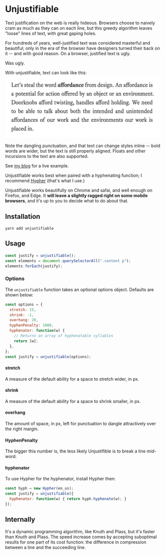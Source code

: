 # Unjustifiable

Text justification on the web is really hideous. Browsers choose to naively cram
as much as they can on each line, but this greedy algorithm leaves "loose" lines
of text, with great gaping holes.

For hundreds of years, well-justified text was considered masterful and
beautiful; only in the era of the browser have designers turned their back on it
-- and with good reason. On a browser, justified text is ugly.

Was ugly.

With unjustifiable, text can look like this: ![Example](./sample.png)

Note the dangling punctuation, and that text can change styles inline -- bold
words are wider, but the text is still properly aligned. Floats and other
incursions to the text are also supported.

See [my blog](http://diiq.org/writing/interaction-words.html) for a live example.

Unjustifiable works best when paired with a hyphenating function; I recommend
[Hypher](https://github.com/bramstein/hypher) (that's what I use.)

Unjustifiable works beautifully on Chrome and safai, and well enough on Firefox,
and Edge. It **will leave a slightly ragged right on some mobile browsers**, and
it's up to you to decide what to do about that.

## Installation

```
yarn add unjustifiable
```

## Usage

```javascript
const justify = unjustifiable();
const elements = document.querySelectorAll(".content p");
elements.forEach(justify);
```

### Options

The `unjustifiable` function takes an optional options object. Defaults are
shown below:

```javascript
const options = {
  stretch: 15,
  shrink: -1,
  overhang: 20,
  hyphenPenalty: 1000,
  hyphenator: function(w) {
    // Returns an array of hyphenatable syllables
    return [w];
  },
};
const justify = unjustifiable(options);
```

#### stretch

A measure of the default ability for a space to stretch wider, in px.

#### shrink

A measure of the default ability for a space to shrink smaller, in px.

#### overhang

The amount of space, in px, left for punctuation to dangle attractively over the
right margin.

#### HyphenPenalty

The bigger this number is, the less likely Unjustifible is to break a line
mid-word.

#### hyphenator

To use Hypher for the hyphenator, install Hypher then:

```javascript
const hyph = new Hypher(en_us);
const justify = unjustifiable({
  hyphenator: function(w) { return hyph.hyphenate(w); }
});
```

## Internally

It's a dynamic programming algorithm, like Knuth and Plass, but it's
faster than Knuth and Plass. The speed increase comes by accepting
suboptimal results for one part of its cost function: the difference
in compression between a line and the succeeding line.
